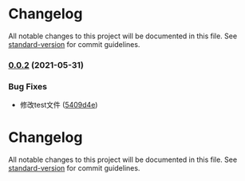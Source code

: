 # Changelog

All notable changes to this project will be documented in this file. See [standard-version](https://github.com/conventional-changelog/standard-version) for commit guidelines.

### [0.0.2](https://github.com/minhuaF/blog/compare/v0.0.4...v0.0.2) (2021-05-31)


### Bug Fixes

* 修改test文件 ([5409d4e](https://github.com/minhuaF/blog/commit/5409d4ef1e88ef2e0f8d9d18b32803d97b2c2f3d))

# Changelog

All notable changes to this project will be documented in this file. See [standard-version](https://github.com/conventional-changelog/standard-version) for commit guidelines.